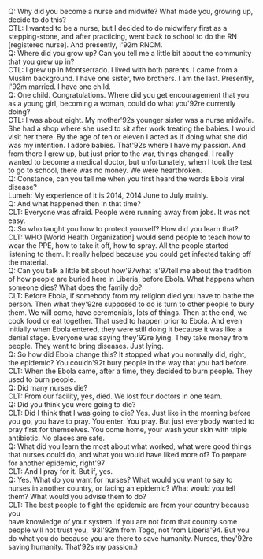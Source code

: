  Q: Why did you become a nurse and midwife? What made you, growing up, decide to do this?\
CTL: I wanted to be a nurse, but I decided to do midwifery first as a stepping-stone, and after practicing, went back to school to do the RN [registered nurse]. And presently, I\'92m RNCM.\
Q: Where did you grow up? Can you tell me a little bit about the community that you grew up in?\
CTL: I grew up in Montserrado. I lived with both parents. I came from a Muslim background. I have one sister, two brothers. I am the last. Presently, I\'92m married. I have one child.\
Q: One child. Congratulations. Where did you get encouragement that you as a young girl, becoming a woman, could do what you\'92re currently doing?\
CTL: I was about eight. My mother\'92s younger sister was a nurse midwife. She had a shop where she used to sit after work treating the babies. I would visit her there. By the age of ten or eleven I acted as if doing what she did was my intention. I adore babies. That\'92s where I have my passion. And from there I grew up, but just prior to the war, things changed. I really wanted to become a medical doctor, but unfortunately, when I took the test to go to school, there was no money. We were heartbroken.\
Q: Constance, can you tell me when you first heard the words Ebola viral disease?\
Lumeh: My experience of it is 2014, 2014 June to July mainly.\
Q: And what happened then in that time?\
CLT: Everyone was afraid. People were running away from jobs.  It was not easy.\
Q: So who taught you how to protect yourself? How did you learn that?\
CLT: WHO [World Health Organization] would send people to teach how to wear the PPE, how to take it off, how to spray. All the people started listening to them. It really helped because you could get infected taking off the material.\
Q: Can you talk a little bit about how\'97what is\'97tell me about the tradition of how people are buried here in Liberia, before Ebola. What happens when someone dies? What does the family do?\
CLT: Before Ebola, if somebody from my religion died you have to bathe the person. Then what they\'92re supposed to do is turn to other people to bury them. We will come, have ceremonials, lots of things. Then at the end, we cook food or eat together. That used to happen prior to Ebola. And even initially when Ebola entered, they were still doing it because it was like a denial stage. Everyone was saying they\'92re lying. They take money from people. They want to bring diseases. Just lying.\
Q: So how did Ebola change this?  It stopped what you normally did, right, the epidemic? You couldn\'92t bury people in the way that you had before.\
CLT: When the Ebola came, after a time, they decided to burn people. They used to burn people.\
Q: Did many nurses die?\
CLT: From our facility, yes, died. We lost four doctors in one team.\
Q: Did you think you were going to die?\
CLT: Did I think that I was going to die? Yes. Just like in the morning before you go, you have to pray. You enter. You pray. But just everybody wanted to pray first for themselves. You come home, your wash your skin with triple antibiotic. No places are safe.\
Q: What did you learn the most about what worked, what were good things that nurses could do, and what you would have liked more of? To prepare for another epidemic, right\'97\
CLT: And I pray for it. But if, yes.\
Q: Yes. What do you want for nurses? What would you want to say to nurses in another country, or facing an epidemic? What would you tell them? What would you advise them to do?\
CLT: The best people to fight the epidemic are from your country because you\
have knowledge of your system. If you are not from that country some people will not trust you, \'93I\'92m from Togo, not from Liberia\'94.  But you do what you do because you are there to save humanity. Nurses, they\'92re saving humanity. That\'92s my passion.}
